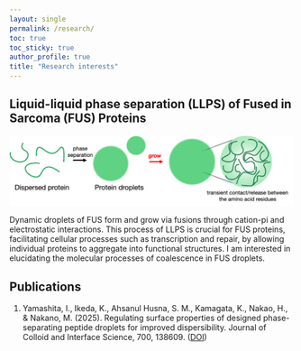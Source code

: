 ```yaml
---
layout: single
permalink: /research/
toc: true
toc_sticky: true
author_profile: true
title: "Research interests"
---
```

## Liquid-liquid phase separation (LLPS) of Fused in Sarcoma (FUS) Proteins
![LLPS](/assets/images/research/research_LLPS_1.png)

Dynamic droplets of FUS form and grow via fusions through cation-pi and electrostatic interactions. This process of LLPS is crucial for FUS proteins, facilitating cellular processes such as transcription and repair, by allowing individual proteins to aggregate into functional structures. I am 
interested in elucidating the molecular processes of coalescence in FUS droplets.

## Publications
1. Yamashita, I., Ikeda, K., Ahsanul Husna, S. M., Kamagata, K., Nakao, H., & Nakano, M. (2025). Regulating surface properties of designed phase-separating peptide droplets for improved dispersibility. Journal of Colloid and Interface Science, 700, 138609. (<a href="https://doi.org/10.1016/j.jcis.2025.138609">DOI</a>)